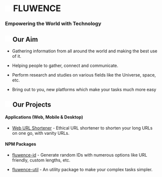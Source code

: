 # ![icon20x20](https://raw.githubusercontent.com/fluwence/branding/main/icons/fluwence_icon_20x20.png) FLUWENCE

### Empowering the World with Technology



## ![icon20x20](https://raw.githubusercontent.com/fluwence/branding/main/icons/fluwence_icon_20x20.png) Our Aim

+ Gathering information from all around the world and making the best use of it.

+ Helping people to gather, connect and communicate.

+ Perform research and studies on various fields like the Universe, space, etc.

+ Bring out to you, new platforms which make your tasks much more easy


## ![icon20x20](https://raw.githubusercontent.com/fluwence/branding/main/icons/fluwence_icon_20x20.png) Our Projects

#### Applications (Web, Mobile & Desktop)

+ [Web URL Shortener](https://flwn.cf/) - Ethical URL shortener to shorten your long URLs on one go, with vanity URLs.



#### NPM Packages

+ [fluwence-id](https://www.npmjs.com/package/fluwence-id) - Generate random IDs with numerous options like URL friendly, custom lengths, etc.

+ [fluwence-util](https://www.npmjs.com/package/fluwence-util) - An utility package to make your complex tasks simpler.


